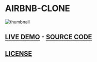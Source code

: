 # **AIRBNB-CLONE**
![thumbnail](https://goo.gl/DZ8Nwh)
## [LIVE DEMO](https://drive.google.com/file/d/1oLW8V20ytUG8BagTQze0YMQgTxtqMwL6/view)    -     [SOURCE CODE](https://github.com/chrisjim316/Airbnb-Clone/tree/master/app)
## [LICENSE](https://github.com/chrisjim316/Airbnb-Clone/blob/master/LICENSE)
